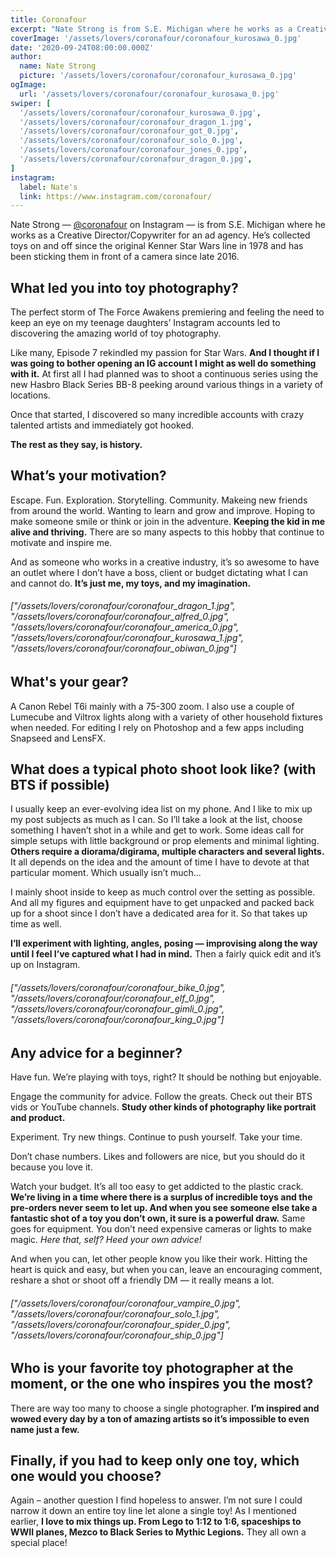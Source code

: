 ```yaml
---
title: Coronafour
excerpt: "Nate Strong is from S.E. Michigan where he works as a Creative Director / Copywriter for an ad agency. He's collected toys on and off since the original Kenner Star Wars line in 1978 and has been sticking them in front of a camera since late 2016."
coverImage: '/assets/lovers/coronafour/coronafour_kurosawa_0.jpg'
date: '2020-09-24T08:00:00.000Z'
author:
  name: Nate Strong
  picture: '/assets/lovers/coronafour/coronafour_kurosawa_0.jpg'
ogImage:
  url: '/assets/lovers/coronafour/coronafour_kurosawa_0.jpg'
swiper: [
  '/assets/lovers/coronafour/coronafour_kurosawa_0.jpg',
  '/assets/lovers/coronafour/coronafour_dragon_1.jpg',
  '/assets/lovers/coronafour/coronafour_got_0.jpg',
  '/assets/lovers/coronafour/coronafour_solo_0.jpg',
  '/assets/lovers/coronafour/coronafour_jones_0.jpg',
  '/assets/lovers/coronafour/coronafour_dragon_0.jpg',
]
instagram:
  label: Nate's
  link: https://www.instagram.com/coronafour/
---
```



Nate Strong — [@coronafour](https://www.instagram.com/coronafour/) on Instagram — is from S.E. Michigan where he works as a Creative Director/Copywriter for an ad agency. He’s collected toys on and off since the original Kenner Star Wars line in 1978 and has been sticking them in front of a camera since late 2016.


## What led you into toy photography?

The perfect storm of The Force Awakens premiering and feeling the need to keep an eye on my teenage daughters’ Instagram accounts led to discovering the amazing world of toy photography.

Like many, Episode 7 rekindled my passion for Star Wars. **And I thought if I was going to bother opening an IG account I might as well do something with it.** At first all I had planned was to shoot a continuous series using the new Hasbro Black Series BB-8 peeking around various things in a variety of locations.

Once that started, I discovered so many incredible accounts with crazy talented artists and immediately got hooked.

**The rest as they say, is history.**


## What’s your motivation?

Escape. Fun. Exploration. Storytelling. Community. Makeing new friends from around the world. Wanting to learn and grow and improve. Hoping to make someone smile or think or join in the adventure. **Keeping the kid in me alive and thriving.** There are so many aspects to this hobby that continue to motivate and inspire me. 

And as someone who works in a creative industry, it’s so awesome to have an outlet where I don’t have a boss, client or budget dictating what I can and cannot do. **It’s just me, my toys, and my imagination.**

###### ["/assets/lovers/coronafour/coronafour_dragon_1.jpg", "/assets/lovers/coronafour/coronafour_alfred_0.jpg", "/assets/lovers/coronafour/coronafour_america_0.jpg", "/assets/lovers/coronafour/coronafour_kurosawa_1.jpg", "/assets/lovers/coronafour/coronafour_obiwan_0.jpg"]


## What's your gear?

A Canon Rebel T6i mainly with a 75-300 zoom. I also use a couple of Lumecube and Viltrox lights along with a variety of other household fixtures when needed. For editing I rely on Photoshop and a few apps including Snapseed and LensFX.


## What does a typical photo shoot look like? (with BTS if possible)

I usually keep an ever-evolving idea list on my phone. And I like to mix up my post subjects as much as I can. So I’ll take a look at the list, choose something I haven’t shot in a while and get to work. Some ideas call for simple setups with little background or prop elements and minimal lighting. **Others require a diorama/digirama, multiple characters and several lights.** It all depends on the idea and the amount of time I have to devote at that particular moment. Which usually isn’t much...

I mainly shoot inside to keep as much control over the setting as possible. And all my figures and equipment have to get unpacked and packed back up for a shoot since I don’t have a dedicated area for it. So that takes up time as well. 

**I’ll experiment with lighting, angles, posing — improvising along the way until I feel I’ve captured what I had in mind.** Then a fairly quick edit and it’s up on Instagram.

###### ["/assets/lovers/coronafour/coronafour_bike_0.jpg", "/assets/lovers/coronafour/coronafour_elf_0.jpg", "/assets/lovers/coronafour/coronafour_gimli_0.jpg", "/assets/lovers/coronafour/coronafour_king_0.jpg"]


## Any advice for a beginner?

Have fun. We’re playing with toys, right? It should be nothing but enjoyable.

Engage the community for advice. Follow the greats. Check out their BTS vids or YouTube channels. **Study other kinds of photography like portrait and product.**

Experiment. Try new things. Continue to push yourself. Take your time.

Don’t chase numbers. Likes and followers are nice, but you should do it because you love it. 

Watch your budget. It’s all too easy to get addicted to the plastic crack. **We’re living in a time where there is a surplus of incredible toys and the pre-orders never seem to let up. And when you see someone else take a fantastic shot of a toy you don’t own, it sure is a powerful draw.** Same goes for equipment. You don’t need expensive cameras or lights to make magic. *Here that, self? Heed your own advice!*

And when you can, let other people know you like their work. Hitting the heart is quick and easy, but when you can, leave an encouraging comment, reshare a shot or shoot off a friendly DM — it really means a lot.

###### ["/assets/lovers/coronafour/coronafour_vampire_0.jpg", "/assets/lovers/coronafour/coronafour_solo_1.jpg", "/assets/lovers/coronafour/coronafour_spider_0.jpg", "/assets/lovers/coronafour/coronafour_ship_0.jpg"]


## Who is your favorite toy photographer at the moment, or the one who inspires you the most?

There are way too many to choose a single photographer. **I’m inspired and wowed every day by a ton of amazing artists so it’s impossible to even name just a few.**


## Finally, if you had to keep only one toy, which one would you choose?

Again – another question I find hopeless to answer. I’m not sure I could narrow it down an entire toy line let alone a single toy! As I mentioned earlier, **I love to mix things up. From Lego to 1:12 to 1:6, spaceships to WWII planes, Mezco to Black Series to Mythic Legions.** They all own a special place! 
